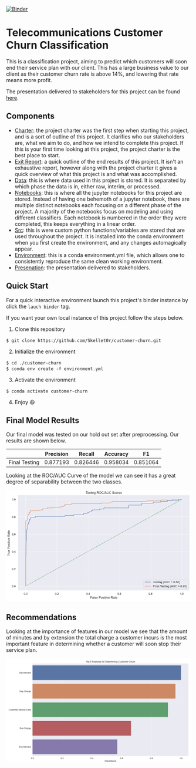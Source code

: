 [![Binder](https://mybinder.org/badge_logo.svg)](https://mybinder.org/v2/gh/Skellet0r/customer-churn/master)

# Telecommunications Customer Churn Classification

This is a classification project, aiming to predict which customers will soon end their service plan with our client.
This has a large business value to our client as their customer churn rate is above 14%, and lowering that rate means
more profit.

The presentation delivered to stakeholders for this project can be found [here](https://Skellet0r.github.io/customer-churn).

## Components

- [Charter](docs/project/charter.md): the project charter was the first step when
  starting this project, and is a sort of outline of this project. It clarifies
  who our stakeholders are, what we aim to do, and how we intend to complete this
  project. If this is your first time looking at this project, the project charter
  is the best place to start.
- [Exit Report](docs/project/exit-report.md): a quick outline of the end results of this
  project. It isn't an exhaustive report, however along with the project charter it gives
  a quick overview of what this project is and what was accomplished.
- [Data](data/): this is where data used in this project is stored. It is separated by
  which phase the data is in, either raw, interim, or processed.
- [Notebooks](notebooks/): this is where all the jupyter notebooks for this project are
  stored. Instead of having one behemoth of a jupyter notebook, there are multiple
  distinct notebooks each focusing on a different phase of the project. A majority
  of the notebooks focus on modeling and using different classifiers. Each notebook
  is numbered in the order they were completed, this keeps everything in a linear
  order.
- [Src](src/): this is were custom python functions/variables are stored that are
  used throughout the project. It is installed into the conda environment when
  you first create the environment, and any changes automagically appear.
- [Environment](environment.yml): this is a conda environment.yml file, which allows
  one to consistently reproduce the same clean working environment.
- [Presenation](https://Skellet0r.github.io/customer-churn): the presentation delivered to stakeholders.

## Quick Start

For a quick interactive environment launch this project's binder instance by click the
`lauch binder` tag.

If you want your own local instance of this project follow the steps below.

1. Clone this repository

```shell
$ git clone https://github.com/Skellet0r/customer-churn.git
```

2. Initialize the environment

```shell
$ cd ./customer-churn
$ conda env create -f environment.yml
```

3. Activate the environment

```shell
$ conda activate customer-churn
```

4. Enjoy 😃

## Final Model Results

Our final model was tested on our hold out set after preprocessing. Our results are shown below.

|               | Precision | Recall   | Accuracy | F1       |
| ------------- | --------- | -------- | -------- | -------- |
| Final Testing | 0.877193  | 0.826446 | 0.958034 | 0.851064 |

Looking at the ROC/AUC Curve of the model we can see it has a great degree of separability between the two classes.

![ROC/AUC Curve Testing](docs/visuals/04-final-model-roc-auc-curve.png)

## Recommendations

Looking at the importance of features in our model we see that the amount of minutes and by extension the total charge a customer incurs is the
most important feature in determining whether a customer will soon stop their service plan.

![Feature Importance Top 5](docs/visuals/01-top-5-features.svg)
